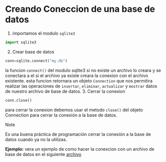 # Creando Coneccion de una base de datos
1. importamos el modulo `sqlite3`
```python
import sqlite3
```
2. Crear base de datos
```python
conn=sqlite.connect("my.db")
```
la funcion `connect()` del modulo sqlite3 si no existe un archivo lo creara y se conectara a el si el archivo ya existe creara la conexion con el archivo existente.
esta funcion retornara un objeto `Connection` que nos permitira realizar las operaciones de `insertar`, `eliminar`, `actualizar` y `mostrar` datos de nuestro archivo de base de datos.
3.  Cerrar la conexion
```python
conn.close()
```
para cerrar la conexion debemos usar el metodo `close()` del objeto Connection para cerrar la conexión a la base de datos.
> [!NOTE]
> Es una buena práctica de programación cerrar la conexión a la base de datos cuando ya no la utilizas.

**Ejemplo:** vera un ejemplo de como hacer la conexcion con un archivo de base de datos en el siguiente [archivo](./conexion.py)
